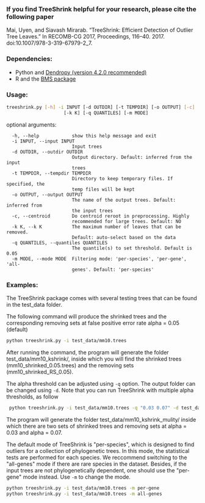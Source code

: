 
### If you find TreeShrink helpful for your research, please cite the following paper
Mai, Uyen, and Siavash Mirarab. “TreeShrink: Efficient Detection of Outlier Tree Leaves.” In RECOMB-CG 2017, Proceedings, 116–40. 2017. doi:10.1007/978-3-319-67979-2_7.

### Dependencies:
- Python and [Dendropy (version 4.2.0 recommended)](https://pythonhosted.org/DendroPy/downloading.html)
- R and the [BMS package](http://bms.zeugner.eu/getBMS/)


### Usage: 
```bash
treeshrink.py [-h] -i INPUT [-d OUTDIR] [-t TEMPDIR] [-o OUTPUT] [-c]
                     [-k K] [-q QUANTILES] [-m MODE]
```
optional arguments:
```
  -h, --help            show this help message and exit
  -i INPUT, --input INPUT
                        Input trees
  -d OUTDIR, --outdir OUTDIR
                        Output directory. Default: inferred from the input
                        trees
  -t TEMPDIR, --tempdir TEMPDIR
                        Directory to keep temporary files. If specified, the
                        temp files will be kept
  -o OUTPUT, --output OUTPUT
                        The name of the output trees. Default: inferred from
                        the input trees
  -c, --centroid        Do centroid reroot in preprocessing. Highly
                        recommended for large trees. Default: NO
  -k K, --k K           The maximum number of leaves that can be removed.
                        Default: auto-select based on the data
  -q QUANTILES, --quantiles QUANTILES
                        The quantile(s) to set threshold. Default is 0.05
  -m MODE, --mode MODE  Filtering mode: 'per-species', 'per-gene', 'all-
                        genes'. Default: 'per-species'
```

### Examples:
The TreeShrink package comes with several testing trees that can be found in the test_data folder.

The following command will produce the shrinked trees and the corresponding removing sets at false positive error rate alpha = 0.05 (default)
```bash
python treeshrink.py -i test_data/mm10.trees
```

After running the command, the program will generate the folder test_data/mm10_kshrink/, inside which you will find the shrinked trees (mm10_shrinked_0.05.trees) and the removing sets (mm10_shrinked_RS_0.05).

The alpha threshold can be adjusted using ```-q``` option. The output folder can be changed using ```-d```. Note that you can run TreeShrink with multiple alpha thresholds, as follow

```bash
 python treeshrink.py -i test_data/mm10.trees -q "0.03 0.07" -d test_data/mm10_kshrink_multi
 ```
 
 The program will generate the folder test_data/mm10_kshrink_mulity/ inside which there are two sets of shrinked trees and removing sets at alpha = 0.03 and alpha = 0.07.
 
 The default mode of TreeShrink is "per-species", which is designed to find outliers for a collection of phylogenetic trees. In this mode, the statistical tests are performed for each species. We reccommend switching to the "all-genes" mode if there are rare species in the dataset. Besides, if the input trees are not phylogenetically dependent, one should use the "per-gene" mode instead. Use ```-m``` to change the mode.
 
```bash
python treeshrink.py -i test_data/mm10.trees -m per-gene
python treeshrink.py -i test_data/mm10.trees -m all-genes
```
 

